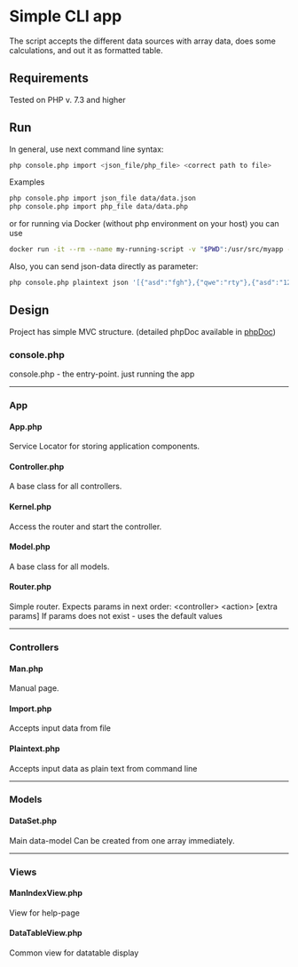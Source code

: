 # Simple CLI app

The script accepts the different data sources with array data, does some calculations, 
and out it as formatted table.

## Requirements

Tested on PHP v. 7.3 and higher

## Run

In general, use next command line syntax: 

```bash
php console.php import <json_file/php_file> <correct path to file>
```

Examples 

```bash
php console.php import json_file data/data.json
php console.php import php_file data/data.php
```

or for running via Docker (without php environment on your host) you can use

```bash
docker run -it --rm --name my-running-script -v "$PWD":/usr/src/myapp -w /usr/src/myapp php:7.4-cli php console.php import json_file data/data.json 
```

Also, you can send json-data directly as parameter:

```bash
php console.php plaintext json '[{"asd":"fgh"},{"qwe":"rty"},{"asd":"123"},{"asd":"xxx","qwe":"ccc"}]'
```


## Design

Project has simple MVC structure.
(detailed phpDoc available in [phpDoc](phpDoc/index.html))

### console.php

console.php - the entry-point. just running the app 

---

### App

#### App.php
Service Locator for storing application components.

#### Controller.php
A base class for all controllers.

#### Kernel.php
Access the router and start the controller.

#### Model.php
A base class for all models.

#### Router.php
Simple router. Expects params in next order: &lt;controller&gt; &lt;action&gt; [extra params] If params does not exist - uses the default values

---

### Controllers

#### Man.php
Manual page.

#### Import.php
Accepts input data from file

#### Plaintext.php
Accepts input data as plain text from command line

---

### Models

#### DataSet.php
Main data-model Can be created from one array immediately.

---

### Views

#### ManIndexView.php
View for help-page

#### DataTableView.php
Common view for datatable display